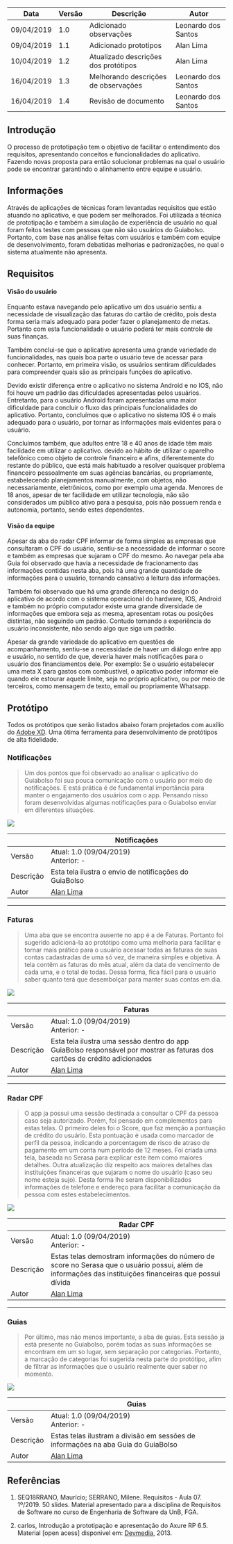| Data | Versão | Descrição | Autor |
|--|--|--|--|
| 09/04/2019 | 1.0 | Adicionado observações | Leonardo dos Santos |
| 09/04/2019 | 1.1 | Adicionado prototipos | Alan Lima |
| 10/04/2019 | 1.2 | Atualizado descrições dos protótipos | Alan Lima |
| 16/04/2019 | 1.3 | Melhorando descrições de observações | Leonardo dos Santos |
| 16/04/2019 | 1.4 | Revisão de documento | Leonardo dos Santos |

## Introdução

O processo de prototipação tem o objetivo de facilitar o entendimento dos requisitos, apresentando conceitos e funcionalidades do aplicativo. Fazendo novas proposta para então solucionar problemas na qual o usuário pode se encontrar garantindo o alinhamento entre equipe e usuário.

## Informações

Através de aplicações de técnicas foram levantadas requisitos que estão atuando no aplicativo, e que podem ser melhorados. Foi utilizada a técnica de prototipação e também a simulação de experiência de usuário no qual foram feitos testes com pessoas que não são usuários do Guiabolso. Portanto, com base nas análise feitas com usuários e também com equipe de desenvolvimento, foram debatidas melhorias e padronizações, no qual o sistema atualmente não apresenta.

## Requisitos

#### Visão do usuário

Enquanto estava navegando pelo aplicativo um dos usuário sentiu a necessidade de visualização das faturas do cartão de crédito, pois desta forma seria mais adequado para poder fazer o planejamento de metas. Portanto com esta funcionalidade o usuário poderá ter mais controle de suas finanças.

Também conclui-se que o aplicativo apresenta uma grande variedade de funcionalidades, nas quais boa parte o usuário teve de acessar para conhecer. Portanto, em primeira visão, os usuários sentiram dificuldades para compreender quais são as principais funções do aplicativo.

Devido existir diferença entre o aplicativo no sistema Android e no IOS, não foi houve um padrão das dificuldades apresentadas pelos usuários. Entretanto, para o usuário Android foram apresentadas uma maior dificuldade para concluir o fluxo das principais funcionalidades do aplicativo. Portanto, concluímos que o aplicativo no sistema IOS é o mais adequado para o usuário, por tornar as informações mais evidentes para o usuário.

Concluímos também, que adultos entre 18 e 40 anos de idade têm mais facilidade em utilizar o aplicativo. devido ao hábito de utilizar o aparelho telefônico como objeto de controle financeiro e afins, diferentemente do restante do público, que está mais habituado a resolver quaisquer problema financeiro pessoalmente em suas agências bancárias, ou propriamente, estabelecendo planejamentos manualmente, com objetos, não necessariamente, eletrônicos, como por exemplo uma agenda. Menores de 18 anos, apesar de ter facilidade em utilizar tecnologia, não são considerados um público ativo para a pesquisa, pois não possuem renda e autonomia, portanto, sendo estes dependentes.

#### Visão da equipe

Apesar da aba do radar CPF informar de forma simples as empresas que consultaram o CPF do usuário, sentiu-se a necessidade de informar o score e também as empresas que sujaram o CPF do mesmo. Ao navegar pela aba Guia foi observado que havia a necessidade de fracionamento das informações contidas nesta aba, pois há uma grande quantidade de informações para o usuário, tornando cansativo a leitura das informações.

Também foi observado que há uma grande diferença no design do aplicativo de acordo com o sistema operacional do hardware, IOS, Android e também no próprio computador existe uma grande diversidade de informações que embora seja as mesma, apresentam rotas ou posições distintas, não seguindo um padrão. Contudo tornando a experiência do usuário inconsistente, não sendo algo que siga um padrão.

Apesar da grande variedade do aplicativo em questões de acompanhamento, sentiu-se a necessidade de haver um diálogo entre app e usuário, no sentido de que, deveria haver mais notificações para o usuário dos financiamentos dele. Por exemplo: Se o usuário estabelecer uma meta X para gastos com combustível, o aplicativo poder informar ele quando ele estourar aquele limite, seja no próprio aplicativo, ou por meio de terceiros, como mensagem de texto, email ou propriamente Whatsapp.

## Protótipo

Todos os protótipos que serão listados abaixo foram projetados com auxílio do [Adobe XD](https://www.adobe.com/br/products/xd.html).
Uma ótima ferramenta para desenvolvimento de protótipos de alta fidelidade.

### Notificações

> Um dos pontos que foi observado ao analisar o aplicativo do Guiabolso foi sua pouca comunicação com o usuário por meio de notificações. E está prática é de fundamental importância para manter o engajamento dos usuários com o app. Pensando nisso foram desenvolvidas algumas notificações para o Guiabolso enviar em diferentes situações.


[ ![](./../img/prototipo/prototipo_notificacao.png) ](./../img/prototipo/prototipo_notificacao.png)

||Notificações|
|--|--|
|Versão| Atual: 1.0 (09/04/2019) <br> Anterior: - |
|Descrição|Esta tela ilustra o envio de notificações do GuiaBolso|
|Autor|[Alan Lima](https://github.com/alanrslima)|

--- 

### Faturas

> Uma aba que se encontra ausente no app é a de Faturas. Portanto foi sugerido adicioná-la ao protótipo como uma melhoria para facilitar e tornar mais prático para o usuário acessar todas as faturas de suas contas cadastradas de uma só vez, de maneira simples e objetiva. A tela contêm as faturas do mês atual, além da data de vencimento de cada uma, e o total de todas. Dessa forma, fica fácil para o usuário saber quanto terá que desembolçar para manter suas contas em dia.

[ ![](./../img/prototipo/prototipo_faturas.png) ](./../img/prototipo/prototipo_faturas.png)

||Faturas|
|--|--|
|Versão| Atual: 1.0 (09/04/2019) <br> Anterior: - |
|Descrição|Esta tela ilustra uma sessão dentro do app GuiaBolso responsável por mostrar as faturas dos cartões de crédito adicionados|
|Autor|[Alan Lima](https://github.com/alanrslima)|

---

### Radar CPF

> O app ja possui uma sessão destinada a consultar o CPF da pessoa caso seja autorizado. Porém, foi pensado em complementos para estas telas. O primeiro deles foi o Score, que faz menção a pontuação de crédito do usuário. Esta pontuação é usada como marcador de perfil da pessoa, indicando a porcentagem de risco de atraso de pagamento em um conta num período de 12 meses. Foi criada uma tela, baseada no Serasa para explicar este item como maiores detalhes. Outra atualização diz respeito aos maiores detalhes das instituições financeiras que sujaram o nome do usuário (caso seu nome esteja sujo). Desta forma lhe seram disponibilizados informações de telefone e endereço para facilitar a comunicação da pessoa com estes estabelecimentos.

[ ![](./../img/prototipo/prototipo_radar_cpf.png) ](./../img/prototipo/prototipo_radar_cpf.png)

||Radar CPF|
|--|--|
|Versão| Atual: 1.0 (09/04/2019) <br> Anterior: - |
|Descrição|Estas telas demostram informações do número de score no Serasa que o usuário possui, além de informações das instituições financeiras que possui dívida|
|Autor|[Alan Lima](https://github.com/alanrslima)|

---

### Guias

> Por último, mas não menos importante, a aba de guias. Esta sessão ja está presente no Guiabolso, porém todas as suas informações se encontram em um so lugar, sem separação por categorias. Portanto, a marcação de categorias foi sugerida nesta parte do protótipo, afim de filtrar as informações que o usuário realmente quer saber no momento.

[ ![](./../img/prototipo/prototipo_guia.png) ](./../img/prototipo/prototipo_guia.png)

||Guias|
|--|--|
|Versão| Atual: 1.0 (09/04/2019) <br> Anterior: - |
|Descrição|Estas telas ilustram a divisão em sessões de informações na aba Guia do GuiaBolso|
|Autor|[Alan Lima](https://github.com/alanrslima)|


## Referências

1. SEQ18RRANO, Maurício; SERRANO, Milene. Requisitos - Aula 07. 1º/2019. 50 slides. Material apresentado para a disciplina de Requisitos de Software no curso de Engenharia de Software da UnB, FGA.

2. carlos, Introdução a prototipação e apresentação do Axure RP 6.5. Material [open acess] disponivel em: [Devmedia](https://www.devmedia.com.br/introducao-a-prototipacao-e-apresentacao-do-axure-rp-6-5/27978), 2013.

